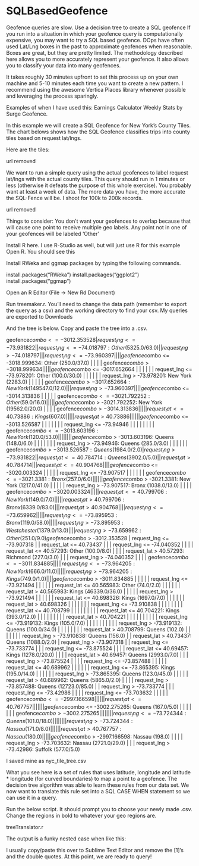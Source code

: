 # SQLBasedGeofence
Geofence queries are slow. Use a decision tree to create a SQL geofence
If you run into a situation in which your geofence query is computationally expensive, you may want to try a SQL based geofence. DOps have often used Lat/Lng boxes in the past to approximate geofences when reasonable. Boxes are great, but they are pretty limited. The methodology described here allows you to more accurately represent your geofence. It also allows you to classify your data into many geofences. 

It takes roughly 30 minutes upfront to set this process up on your own machine and 5-10 minutes each time you want to create a new pattern. I recommend using the awesome Vertica Places library whenever possible and leveraging the process sparingly. 

Examples of when I have used this:
Earnings Calculator
Weekly Stats by Surge Geofence.

In this example we will create a SQL Geofence for New York’s County Tiles. The chart belows shows how the SQL Geofence classifies trips into county tiles based on request lat/lngs.



Here are the tiles:

url removed



We want to run a simple query using the actual geofences to label request lat/lngs with the actual county tiles. This query should run in 1 minutes or less (otherwise it defeats the purpose of this whole exercise). You probably want at least a week of data. The more data you have, the more accurate the SQL-Fence will be. I shoot for 100k to 200k records.

url removed



Things to consider:
You don’t want your geofences to overlap because that will cause one point to receive multiple geo labels.
Any point not in one of your geofences will be labeled ‘Other’

Install R here. I use R-Studio as well, but will just use R for this example
Open R. You should see this


Install RWeka and ggmap packages by typing the following commands.

install.packages(“RWeka”)
install.packages(“ggplot2”)
install.packages(“ggmap”)

Open an R Editor (File -> New Rd Document)

Run treemaker.r. You’ll need to change the data path (remember to export the query as a csv) and the working directory to find your csv. My queries are exported to Downloads


And the tree is below. Copy and paste the tree into a .csv.

geofence$combo <= -3012.353528
|   request_lng <= -73.931822
|   |   request_lng <= -74.018797: Other (5325.0/63.0)
|   |   request_lng > -74.018797
|   |   |   request_lng <= -73.960397
|   |   |   |   geofence$combo <= -3018.999634: Other (250.0/37.0)
|   |   |   |   geofence$combo > -3018.999634
|   |   |   |   |   geofence$combo <= -3017.652664
|   |   |   |   |   |   request_lng <= -73.978201: Other (100.0/30.0)
|   |   |   |   |   |   request_lng > -73.978201: New York (2283.0)
|   |   |   |   |   geofence$combo > -3017.652664: New York (149547.0/12.0)
|   |   |   request_lng > -73.960397
|   |   |   |   geofence$combo <= -3014.313836
|   |   |   |   |   geofence$combo <= -3021.792252: Other (59.0/16.0)
|   |   |   |   |   geofence$combo > -3021.792252: New York (19562.0/20.0)
|   |   |   |   geofence$combo > -3014.313836
|   |   |   |   |   request_lat <= 40.73886: Kings (607.0)
|   |   |   |   |   request_lat > 40.73886
|   |   |   |   |   |   geofence$combo <= -3013.526587
|   |   |   |   |   |   |   request_lng <= -73.94946
|   |   |   |   |   |   |   |   geofence$combo <= -3013.603196: New York (120.0/53.0)
|   |   |   |   |   |   |   |   geofence$combo > -3013.603196: Queens (148.0/6.0)
|   |   |   |   |   |   |   request_lng > -73.94946: Queens (285.0/3.0)
|   |   |   |   |   |   geofence$combo > -3013.526587: Queens (1984.0/2.0)
|   request_lng > -73.931822
|   |   request_lat <= 40.784714: Queens (3902.0/5.0)
|   |   request_lat > 40.784714
|   |   |   request_lat <= 40.904768
|   |   |   |   geofence$combo <= -3020.003324
|   |   |   |   |   request_lng <= -73.907517
|   |   |   |   |   |   geofence$combo <= -3021.3381: Bronx (257.0/6.0)
|   |   |   |   |   |   geofence$combo > -3021.3381: New York (1217.0/41.0)
|   |   |   |   |   request_lng > -73.907517: Bronx (1038.0/13.0)
|   |   |   |   geofence$combo > -3020.003324
|   |   |   |   |   request_lat <= 40.799706: New York (149.0/7.0)
|   |   |   |   |   request_lat > 40.799706: Bronx (6339.0/83.0)
|   |   |   request_lat > 40.904768
|   |   |   |   request_lng <= -73.659962
|   |   |   |   |   request_lng <= -73.895953: Bronx (119.0/58.0)
|   |   |   |   |   request_lng > -73.895953: Westchester (1379.0/13.0)
|   |   |   |   request_lng > -73.659962: Other (251.0/9.0)
geofence$combo > -3012.353528
|   request_lng <= -73.907318
|   |   request_lat <= 40.73437
|   |   |   request_lng <= -74.040352
|   |   |   |   request_lat <= 40.57293: Other (100.0/8.0)
|   |   |   |   request_lat > 40.57293: Richmond (227.0/3.0)
|   |   |   request_lng > -74.040352
|   |   |   |   geofence$combo <= -3011.834885
|   |   |   |   |   request_lng <= -73.964205: New York (666.0/11.0)
|   |   |   |   |   request_lng > -73.964205: Kings (749.0/1.0)
|   |   |   |   geofence$combo > -3011.834885
|   |   |   |   |   request_lng <= -73.921494
|   |   |   |   |   |   request_lat <= 40.565983: Other (74.0/2.0)
|   |   |   |   |   |   request_lat > 40.565983: Kings (46339.0/36.0)
|   |   |   |   |   request_lng > -73.921494
|   |   |   |   |   |   request_lat <= 40.698326: Kings (1697.0/7.0)
|   |   |   |   |   |   request_lat > 40.698326
|   |   |   |   |   |   |   request_lng <= -73.910838
|   |   |   |   |   |   |   |   request_lat <= 40.708799
|   |   |   |   |   |   |   |   |   request_lat <= 40.704221: Kings (393.0/12.0)
|   |   |   |   |   |   |   |   |   request_lat > 40.704221
|   |   |   |   |   |   |   |   |   |   request_lng <= -73.919132: Kings (105.0/7.0)
|   |   |   |   |   |   |   |   |   |   request_lng > -73.919132: Queens (100.0/34.0)
|   |   |   |   |   |   |   |   request_lat > 40.708799: Queens (102.0)
|   |   |   |   |   |   |   request_lng > -73.910838: Queens (156.0)
|   |   request_lat > 40.73437: Queens (1088.0/2.0)
|   request_lng > -73.907318
|   |   request_lng <= -73.733774
|   |   |   request_lng <= -73.875524
|   |   |   |   request_lat <= 40.69457: Kings (1278.0/20.0)
|   |   |   |   request_lat > 40.69457: Queens (2993.0/7.0)
|   |   |   request_lng > -73.875524
|   |   |   |   request_lng <= -73.857488
|   |   |   |   |   request_lat <= 40.689962
|   |   |   |   |   |   request_lng <= -73.865395: Kings (195.0/14.0)
|   |   |   |   |   |   request_lng > -73.865395: Queens (123.0/45.0)
|   |   |   |   |   request_lat > 40.689962: Queens (5865.0/2.0)
|   |   |   |   request_lng > -73.857488: Queens (12723.0/85.0)
|   |   request_lng > -73.733774
|   |   |   request_lng <= -73.42986
|   |   |   |   request_lng <= -73.703632
|   |   |   |   |   geofence$combo <= -2997.166598
|   |   |   |   |   |   request_lat <= 40.767757
|   |   |   |   |   |   |   geofence$combo <= -3002.275265: Queens (167.0/5.0)
|   |   |   |   |   |   |   geofence$combo > -3002.275265
|   |   |   |   |   |   |   |   request_lng <= -73.724344: Queens (101.0/18.0)
|   |   |   |   |   |   |   |   request_lng > -73.724344: Nassau (171.0/8.0)
|   |   |   |   |   |   request_lat > 40.767757: Nassau (180.0)
|   |   |   |   |   geofence$combo > -2997.166598: Nassau (198.0)
|   |   |   |   request_lng > -73.703632: Nassau (2721.0/29.0)
|   |   |   request_lng > -73.42986: Suffolk (577.0/5.0)


I saved mine as nyc_tile_tree.csv

What you see here is a set of rules that uses latitude, longitude and latitude * longitude (for curved boundaries) to map a point to a geofence. The decision tree algorithm was able to learn these rules from our data set. We now want to translate this rule set into a SQL CASE WHEN statement so we can use it in a query.

Run the below script. It should prompt you to choose your newly made .csv. Change the regions in bold to whatever your geo regions are.

treeTranslator.r

The output is a funky nested case when like this: 

I usually copy/paste this over to Sublime Text Editor and remove the [1]’s and the double quotes. At this point, we are ready to query!






